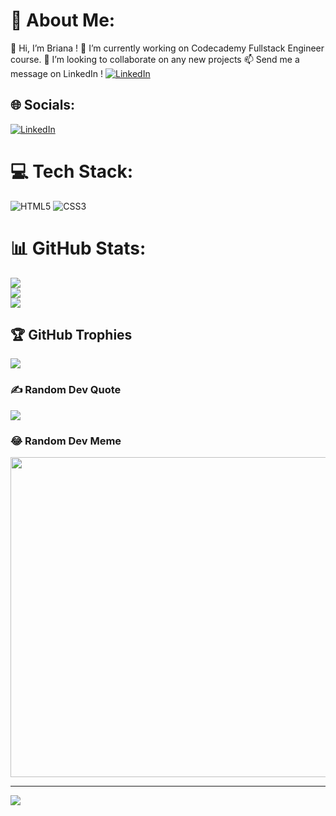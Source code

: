 

<!---
-  Hi, I’m @clowney33
- 👀 I’m interested in ...
- 🌱 I’m currently learning ...
- 💞️ I’m looking to collaborate on ...
- 📫 How to reach me ...
clowney33/clowney33 is a ✨ special ✨ repository because its `README.md` (this file) appears on your GitHub profile.
You can click the Preview link to take a look at your changes.
--->
# 💫 About Me:
👋 Hi, I’m Briana !
🌱 I’m currently working on Codecademy Fullstack Engineer course.
💞️ I’m looking to collaborate on any new projects
📫 Send me a message on LinkedIn ! [![LinkedIn](https://img.shields.io/badge/LinkedIn-%230077B5.svg?logo=linkedin&logoColor=white)](https://linkedin.com/in/www.linkedin.com/in/briana-clowney-563a91168)
## 🌐 Socials:
[![LinkedIn](https://img.shields.io/badge/LinkedIn-%230077B5.svg?logo=linkedin&logoColor=white)](https://linkedin.com/in/www.linkedin.com/in/briana-clowney-563a91168) 

# 💻 Tech Stack:
![HTML5](https://img.shields.io/badge/html5-%23E34F26.svg?style=for-the-badge&logo=html5&logoColor=white) ![CSS3](https://img.shields.io/badge/css3-%231572B6.svg?style=for-the-badge&logo=css3&logoColor=white)
# 📊 GitHub Stats:
![](https://github-readme-stats.vercel.app/api?username=clowney33&theme=material-palenight&hide_border=false&include_all_commits=false&count_private=false)<br/>
![](https://github-readme-streak-stats.herokuapp.com/?user=clowney33&theme=material-palenight&hide_border=false)<br/>
![](https://github-readme-stats.vercel.app/api/top-langs/?username=clowney33&theme=material-palenight&hide_border=false&include_all_commits=false&count_private=false&layout=compact)

## 🏆 GitHub Trophies
![](https://github-profile-trophy.vercel.app/?username=clowney33&theme=radical&no-frame=true&no-bg=false&margin-w=4)

### ✍️ Random Dev Quote
![](https://quotes-github-readme.vercel.app/api?type=horizontal&theme=radical)

### 😂 Random Dev Meme
<img src="https://random-memer.herokuapp.com/" width="512px"/>

---
[![](https://visitcount.itsvg.in/api?id=clowney33&icon=0&color=0)](https://visitcount.itsvg.in)

<!-- Proudly created with GPRM ( https://gprm.itsvg.in ) -->
